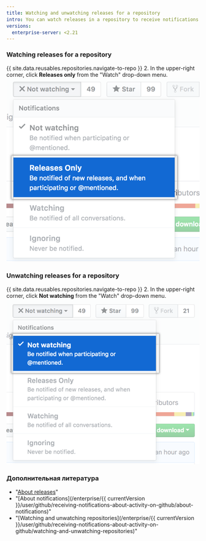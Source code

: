 ```yaml
---
title: Watching and unwatching releases for a repository
intro: You can watch releases in a repository to receive notifications when a new release is published without receiving notifications about other updates to the repository. You can also unwatch releases if you no longer want to receive notifications for new releases in a repository.
versions:
  enterprise-server: <2.21
---
```


### Watching releases for a repository

{{ site.data.reusables.repositories.navigate-to-repo }}
2. In the upper-right corner, click **Releases only** from the "Watch" drop-down menu. ![Watch options in a drop-down menu for releases](/assets/images/help/notifications/watch-releases.png)

### Unwatching releases for a repository

{{ site.data.reusables.repositories.navigate-to-repo }}
2. In the upper-right corner, click **Not watching** from the "Watch" drop-down menu. ![Watch options in a drop-down menu for releases](/assets/images/help/notifications/unwatch-repository.png)

### Дополнительная литература

- "[About releases](/articles/about-releases)"
- "[About notifications](/enterprise/{{ currentVersion }}/user/github/receiving-notifications-about-activity-on-github/about-notifications)"
- "[Watching and unwatching repositories](/enterprise/{{ currentVersion }}/user/github/receiving-notifications-about-activity-on-github/watching-and-unwatching-repositories)"


